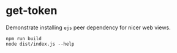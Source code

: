 # get-token

Demonstrate installing `ejs` peer dependency for nicer web views.

```
npm run build
node dist/index.js --help
```
